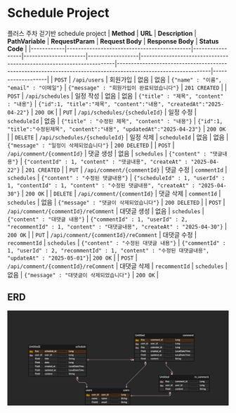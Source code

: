 # Schedule Project 
플러스 주차 걷기반 schedule project
| **Method** | **URL**                                    | **Description** | **PathVariable**     | **RequestParam** | **Request Body**                                                   | **Response Body**                                                                                             | **Status Code**   |
|------------|--------------------------------------------|-----------------|----------------------|------------------|---------------------------------------------------------------------|---------------------------------------------------------------------------------------------------------------|-------------------|
| `POST`     | `/api/users`                               | 회원가입         | 없음                 | 없음             | `{"name" : "이름", "email" : "이메일"}`                             | `{"message" : "회원가입이 완료되었습니다"}`                                                                    | `201 CREATED`     |
| `POST`     | `/api/schedules`                           | 일정 작성        | 없음                 | 없음             | `{"title" : "제목", "content" : "내용"}`                            | `{"id":1, "title":"제목", "content":"내용", "createdAt":"2025-04-22"}`                                         | `200 OK`          |
| `PUT`      | `/api/schedules/{scheduleId}`              | 일정 수정        | `scheduleId`         | 없음             | `{"title" : "수정된 제목", "content" : "내용"}`                      | `{"id":1, "title":"수정된제목", "content":"내용", "updatedAt":"2025-04-23"}`                                   | `200 OK`          |
| `DELETE`   | `/api/schedules/{scheduleId}`              | 일정 삭제        | `scheduleId`         | 없음             | 없음                                                               | `{"message" : "일정이 삭제되었습니다"}`                                                                       | `200 DELETED`     |
| `POST`     | `/api/comment/{commentId}`                 | 댓글 생성        | 없음                 | `schedules`      | `{"content" : "댓글내용"}`                                          | `{"contentId" : 1, "content" : "댓글내용", "createAt" : "2025-04-22"}`                                        | `201 CREATED`     |
| `PUT`      | `/api/comment/{commentId}`                 | 댓글 수정        | `commentId`          | `schedules`      | `{"content" : "수정된 댓글내용"}`                                   | `{"scheduleId" : 1, "userId" : 1, "contentId" : 1, "content" : "수정된 댓글내용", "createAt" : "2025-04-30"}` | `200 OK`          |
| `DELETE`   | `/api/comment/{commentId}`                 | 댓글 삭제        | `commentId`          | `schedules`      | 없음                                                               | `{"message" : "댓글이 삭제되었습니다"}`                                                                       | `200 DELETED`     |
| `POST`     | `/api/comment/{commentId}/reComment`       | 대댓글 생성       | 없음                 | `schedules`      | `{"content" : "대댓글 내용"}`                                       | `{"commentId" : 1, "userId" : 2, "recommentId" : 1, "content" : "대댓글내용", "createAt" : "2025-04-30"}`     | `200 OK`          |
| `PUT`      | `/api/comment/{commentId}/reComment`       | 대댓글 수정       | `recommentId`        | `schedules`      | `{"content" : "수정된 대댓글 내용"}`                                | `{"commentId" : 1, "userId" : 2, "recommentId" : 1, "content" : "수정된 대댓글내용", "updateAt" : "2025-05-01"}`| `200 OK`          |
| `POST`     | `/api/comment/{commentId}/reComment`       | 대댓글 삭제       | `recommentId`        | `schedules`      | 없음                                                               | `{"message" : "대댓글이 삭제되었습니다"}`                                                                    | `200 OK`          |
## ERD 
![ERD 다이어그램](./docs/scheduleproject.png)